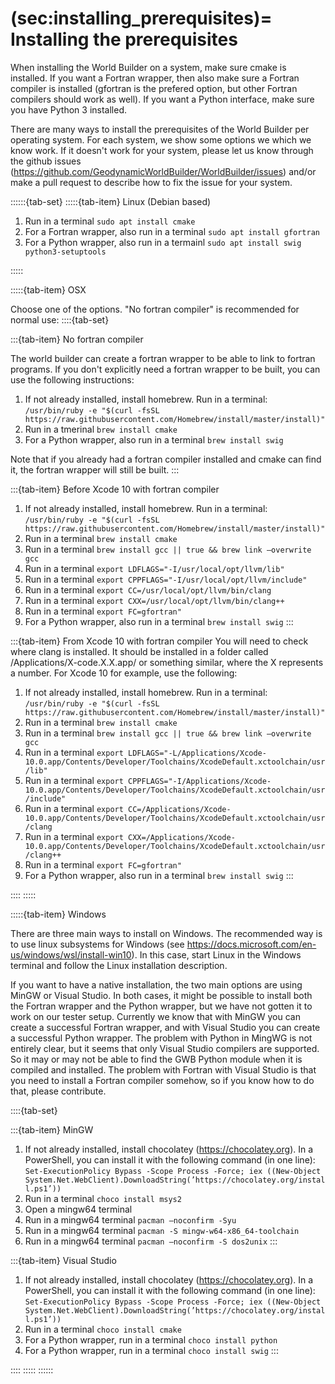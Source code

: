 (sec:installing_prerequisites)=
Installing the prerequisites
============================

When installing the World Builder on a system, make sure cmake is installed.
If you want a Fortran wrapper, then also make sure a Fortran compiler is installed (gfortran is the prefered option, but other Fortran compilers should work as well).
If you want a Python interface, make sure you have Python 3 installed.

There are many ways to install the prerequisites of the World Builder per operating system.
For each system, we show some options we which we know work.
If it doesn't work for your system, please let us know through the github issues (<https://github.com/GeodynamicWorldBuilder/WorldBuilder/issues>) and/or make a pull request to describe how to fix the issue for your system.

::::::{tab-set}
:::::{tab-item} Linux (Debian based)

1. Run in a terminal `sudo apt install cmake`
2. For a Fortran wrapper, also run in a terminal `sudo apt install gfortran`
3. For a Python wrapper, also run in a termainl `sudo apt install swig python3-setuptools`

:::::

:::::{tab-item} OSX

Choose one of the options. "No fortran compiler" is recommended for normal use:
::::{tab-set}

:::{tab-item} No fortran compiler

The world builder can create a fortran wrapper to be able to link to fortran programs.
If you don't explicitly need a fortran wrapper to be built, you can use the following instructions:
1. If not already installed, install homebrew. Run in a terminal: `/usr/bin/ruby -e "$(curl -fsSL https://raw.githubusercontent.com/Homebrew/install/master/install)"`
2. Run in a tmerinal `brew install cmake`
3. For a Python wrapper, also run in a terminal `brew install swig`

Note that if you already had a fortran compiler installed and cmake can find it, the fortran wrapper will still be built.
:::

:::{tab-item} Before Xcode 10 with fortran compiler
1. If not already installed, install homebrew. Run in a terminal: `/usr/bin/ruby -e "$(curl -fsSL https://raw.githubusercontent.com/Homebrew/install/master/install)"`
2. Run in a terminal `brew install cmake`
3. Run in a terminal `brew install gcc || true && brew link –overwrite gcc`
4. Run in a terminal `export LDFLAGS="-I/usr/local/opt/llvm/lib"`
5. Run in a terminal `export CPPFLAGS="-I/usr/local/opt/llvm/include"`
6. Run in a terminal `export CC=/usr/local/opt/llvm/bin/clang`
7. Run in a terminal `export CXX=/usr/local/opt/llvm/bin/clang++`
8. Run in a terminal `export FC=gfortran"`
9. For a Python wrapper, also run in a terminal `brew install swig`
:::

:::{tab-item} From Xcode 10 with fortran compiler
You will need to check where clang is installed.
It should be installed in a folder called /Applications/X-code.X.X.app/ or something similar, where the X represents a number.
For Xcode 10 for example, use the following:
1. If not already installed, install homebrew. Run in a terminal: `/usr/bin/ruby -e "$(curl -fsSL https://raw.githubusercontent.com/Homebrew/install/master/install)"`
2. Run in a terminal `brew install cmake`
3. Run in a terminal `brew install gcc || true && brew link –overwrite gcc`
4. Run in a terminal `export LDFLAGS="-L/Applications/Xcode-10.0.app/Contents/Developer/Toolchains/XcodeDefault.xctoolchain/usr/lib"`
5. Run in a terminal `export CPPFLAGS="-I/Applications/Xcode-10.0.app/Contents/Developer/Toolchains/XcodeDefault.xctoolchain/usr/include"`
6. Run in a terminal `export CC=/Applications/Xcode-10.0.app/Contents/Developer/Toolchains/XcodeDefault.xctoolchain/usr/clang`
7. Run in a terminal `export CXX=/Applications/Xcode-10.0.app/Contents/Developer/Toolchains/XcodeDefault.xctoolchain/usr/clang++`
8. Run in a terminal `export FC=gfortran"`
9. For a Python wrapper, also run in a terminal `brew install swig`
:::

::::
:::::

:::::{tab-item} Windows

There are three main ways to install on Windows.
The recommended way is to use linux subsystems for Windows (see <https://docs.microsoft.com/en-us/windows/wsl/install-win10>).
In this case, start Linux in the Windows terminal and follow the Linux installation description.

If you want to have a native installation, the two main options are using MinGW or Visual Studio.
In both cases, it might be possible to install both the Fortran wrapper and the Python wrapper, but we have not gotten it to work on our tester setup.
Currently we know that with MinGW you can create a successful Fortran wrapper, and with Visual Studio you can create a successful Python wrapper.
The problem with Python in MingWG is not entirely clear, but it seems that only Visual Studio compilers are supported.
So it may or may not be able to find the GWB Python module when it is compiled and installed.
The problem with Fortran with Visual Studio is that you need to install a Fortran compiler somehow, so if you know how to do that, please contribute.

::::{tab-set}

:::{tab-item} MinGW
1. If not already installed, install chocolatey (<https://chocolatey.org>). In a PowerShell, you can install it with the following command (in one line): `Set-ExecutionPolicy Bypass -Scope Process -Force; iex ((New-Object System.Net.WebClient).DownloadString(’https://chocolatey.org/install.ps1’))`
2. Run in a terminal `choco install msys2`
3. Open a mingw64 terminal
4. Run in a mingw64 terminal `pacman –noconfirm -Syu`
5. Run in a mingw64 terminal `pacman -S mingw-w64-x86_64-toolchain`
6. Run in a mingw64 terminal `pacman –noconfirm -S dos2unix`
:::

:::{tab-item} Visual Studio
1. If not already installed, install chocolatey (<https://chocolatey.org>). In a PowerShell, you can install it with the following command (in one line): `Set-ExecutionPolicy Bypass -Scope Process -Force; iex ((New-Object System.Net.WebClient).DownloadString(’https://chocolatey.org/install.ps1’))`
2. Run in a terminal `choco install cmake`
3. For a Python wrapper, run in a terminal `choco install python`
4. For a Python wrapper, run in a terminal `choco install swig` 
:::

::::
:::::
::::::
